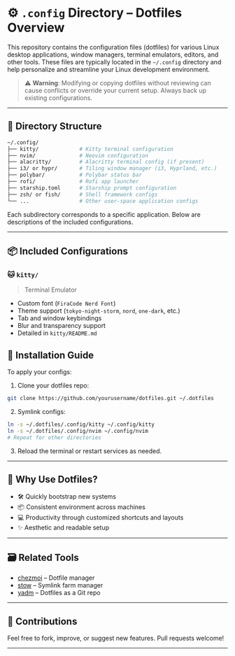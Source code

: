 # ⚙️ `.config` Directory – Dotfiles Overview

This repository contains the configuration files (dotfiles) for various Linux desktop applications, window managers, terminal emulators, editors, and other tools. These files are typically located in the `~/.config` directory and help personalize and streamline your Linux development environment.

> ⚠️ **Warning**: Modifying or copying dotfiles without reviewing can cause conflicts or override your current setup. Always back up existing configurations.

---

## 📁 Directory Structure

```bash
~/.config/
├── kitty/             # Kitty terminal configuration
├── nvim/              # Neovim configuration
├── alacritty/         # Alacritty terminal config (if present)
├── i3/ or hypr/       # Tiling window manager (i3, Hyprland, etc.)
├── polybar/           # Polybar status bar
├── rofi/              # Rofi app launcher
├── starship.toml      # Starship prompt configuration
├── zsh/ or fish/      # Shell framework configs
└── ...                # Other user-space application configs
````

Each subdirectory corresponds to a specific application. Below are descriptions of the included configurations.

---

## 📦 Included Configurations

### 🐱 `kitty/`

> Terminal Emulator

* Custom font (`FiraCode Nerd Font`)
* Theme support (`tokyo-night-storm`, `nord`, `one-dark`, etc.)
* Tab and window keybindings
* Blur and transparency support
* Detailed in `kitty/README.md`



## 💾 Installation Guide

To apply your configs:

1. Clone your dotfiles repo:

```bash
git clone https://github.com/yourusername/dotfiles.git ~/.dotfiles
```

2. Symlink configs:

```bash
ln -s ~/.dotfiles/.config/kitty ~/.config/kitty
ln -s ~/.dotfiles/.config/nvim ~/.config/nvim
# Repeat for other directories
```

3. Reload the terminal or restart services as needed.

---

## 🧠 Why Use Dotfiles?

* 🛠️ Quickly bootstrap new systems
* 📦 Consistent environment across machines
* 💻 Productivity through customized shortcuts and layouts
* ✨ Aesthetic and readable setup

---

## 🗃️ Related Tools

* [chezmoi](https://www.chezmoi.io/) – Dotfile manager
* [stow](https://www.gnu.org/software/stow/) – Symlink farm manager
* [yadm](https://yadm.io/) – Dotfiles as a Git repo

---

## 🙌 Contributions

Feel free to fork, improve, or suggest new features. Pull requests welcome!

---
